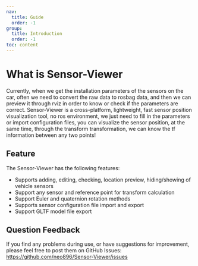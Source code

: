 ```yaml
---
nav:
  title: Guide
  order: -1
group:
  title: Introduction
  order: -1
toc: content
---
```


# What is Sensor-Viewer

Currently, when we get the installation parameters of the sensors on the car, often we need to convert the raw data to rosbag data, and then we can preview it through rviz in order to know or check if the parameters are correct.
Sensor-Viewer is a cross-platform, lightweight, fast sensor position visualization tool, no ros environment, we just need to fill in the parameters or import configuration files, you can visualize the sensor position, at the same time, through the transform transformation, we can know the tf information between any two points!

## Feature

The Sensor-Viewer has the following features:

- Supports adding, editing, checking, location preview, hiding/showing of vehicle sensors
- Support any sensor and reference point for transform calculation
- Support Euler and quaternion rotation methods
- Supports sensor configuration file import and export
- Support GLTF model file export

## Question Feedback

If you find any problems during use, or have suggestions for improvement, please feel free to post them on GitHub Issues: https://github.com/neo896/Sensor-Viewer/issues
